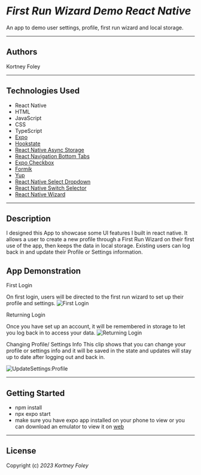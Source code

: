 # _First Run Wizard Demo React Native_

An app to demo user settings, profile, first run wizard and local storage.

---

## Authors

Kortney Foley

---

## Technologies Used

- React Native
- HTML
- JavaScript
- CSS
- TypeScript
- [Expo](https://expo.dev/)
- [Hookstate](https://www.npmjs.com/package/@hookstate/core)
- [React Native Async Storage](https://www.npmjs.com/package/@react-native-async-storage/async-storage)
- [React Navigation Bottom Tabs](https://www.npmjs.com/package/@react-navigation/bottom-tabs)
- [Expo Checkbox](https://www.npmjs.com/package/expo-checkbox)
- [Formik](https://www.npmjs.com/package/formik)
- [Yup](https://www.npmjs.com/package/yup)
- [React Native Select Dropdown](https://www.npmjs.com/package/react-native-select-dropdown)
- [React Native Switch Selector](https://www.npmjs.com/package/react-native-switch-selector)
- [React Native Wizard](https://www.npmjs.com/package/react-native-wizard)

---

## Description

I designed this App to showcase some UI features I built in react native. It allows a user to create a new profile through a First Run Wizard on their first use of the app, then keeps the data in local storage. Existing users can log back in and update their Profile or Settings information.

## App Demonstration

First Login 

On first login, users will be directed to the first run wizard to set up their profile and settings.
![First Login](https://github.com/kfoley123/FirstRunWiz/assets/86269768/9ef894ca-a128-454c-897c-c7e3a6fea8db)



Returning Login 

Once you have set up an account, it will be remembered in storage to let you log back in to access your data.
![Returning Login](https://github.com/kfoley123/FirstRunWiz/assets/86269768/4a3d59e2-e88a-49c5-85ba-7bd1b98377ed)



Changing Profile/ Settings Info 
This clip shows that you can change your profile or settings info and it will be saved in the state and updates will stay up to date after logging out and back in.

![UpdateSettings:Profile](https://github.com/kfoley123/FirstRunWiz/assets/86269768/31ac2ee0-fafa-426c-b7ff-d7ff0d5f9387)




---

## Getting Started

- npm install
- npx expo start
- make sure you have expo app installed on your phone to view or you can download an emulator to view it on [web](https://docs.expo.dev/workflow/ios-simulator/)

---

## License

Copyright (c) _2023_ _Kortney Foley_
